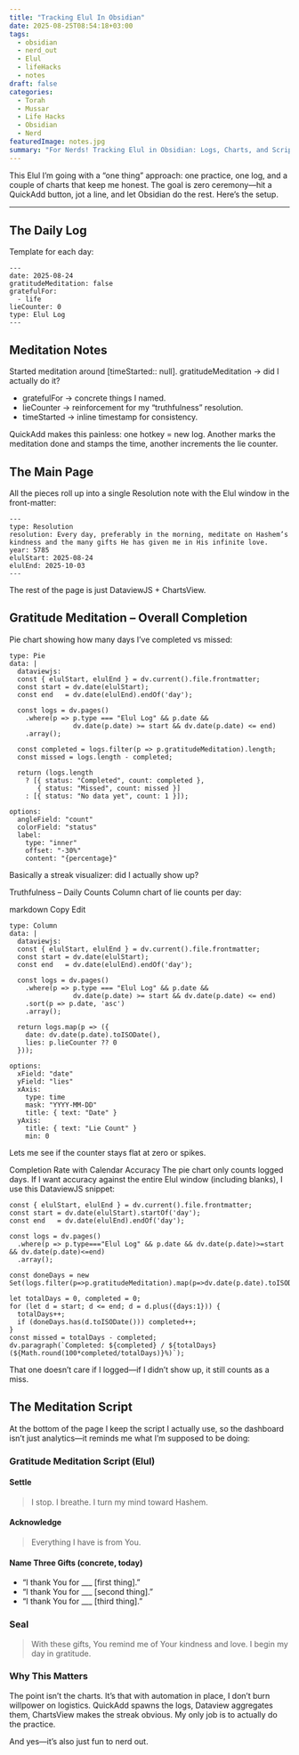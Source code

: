 ```yaml
---
title: "Tracking Elul In Obsidian"
date: 2025-08-25T08:54:18+03:00
tags:
  - obsidian
  - nerd_out
  - Elul
  - lifeHacks
  - notes
draft: false
categories:
  - Torah
  - Mussar
  - Life Hacks
  - Obsidian
  - Nerd
featuredImage: notes.jpg
summary: "For Nerds! Tracking Elul in Obsidian: Logs, Charts, and Scripts"
---
```


This Elul I’m going with a “one thing” approach: one practice, one log, and a couple of charts that keep me honest. The goal is zero ceremony—hit a QuickAdd button, jot a line, and let Obsidian do the rest. Here’s the setup.

---

## The Daily Log

Template for each day:

```frontmatter
---
date: 2025-08-24
gratitudeMeditation: false
gratefulFor:
  - life
lieCounter: 0
type: Elul Log
---
```

## Meditation Notes

Started meditation around [timeStarted:: null].
gratitudeMeditation → did I actually do it?

- gratefulFor → concrete things I named.
- lieCounter → reinforcement for my “truthfulness” resolution.
- timeStarted → inline timestamp for consistency.

QuickAdd makes this painless: one hotkey = new log. Another marks the meditation done and stamps the time, another increments the lie counter.

## The Main Page

All the pieces roll up into a single Resolution note with the Elul window in the front-matter:

```frontmatter
---
type: Resolution
resolution: Every day, preferably in the morning, meditate on Hashem’s kindness and the many gifts He has given me in His infinite love.
year: 5785
elulStart: 2025-08-24
elulEnd: 2025-10-03
---
```

The rest of the page is just DataviewJS + ChartsView.

## Gratitude Meditation – Overall Completion

Pie chart showing how many days I’ve completed vs missed:


```chartsview
type: Pie
data: |
  dataviewjs:
  const { elulStart, elulEnd } = dv.current().file.frontmatter;
  const start = dv.date(elulStart);
  const end   = dv.date(elulEnd).endOf('day');

  const logs = dv.pages()
    .where(p => p.type === "Elul Log" && p.date &&
                dv.date(p.date) >= start && dv.date(p.date) <= end)
    .array();

  const completed = logs.filter(p => p.gratitudeMeditation).length;
  const missed = logs.length - completed;

  return (logs.length
    ? [{ status: "Completed", count: completed },
       { status: "Missed", count: missed }]
    : [{ status: "No data yet", count: 1 }]);

options:
  angleField: "count"
  colorField: "status"
  label:
    type: "inner"
    offset: "-30%"
    content: "{percentage}"
```

Basically a streak visualizer: did I actually show up?

Truthfulness – Daily Counts
Column chart of lie counts per day:

markdown
Copy
Edit
```chartsview
type: Column
data: |
  dataviewjs:
  const { elulStart, elulEnd } = dv.current().file.frontmatter;
  const start = dv.date(elulStart);
  const end   = dv.date(elulEnd).endOf('day');

  const logs = dv.pages()
    .where(p => p.type === "Elul Log" && p.date &&
                dv.date(p.date) >= start && dv.date(p.date) <= end)
    .sort(p => p.date, 'asc')
    .array();

  return logs.map(p => ({
    date: dv.date(p.date).toISODate(),
    lies: p.lieCounter ?? 0
  }));

options:
  xField: "date"
  yField: "lies"
  xAxis:
    type: time
    mask: "YYYY-MM-DD"
    title: { text: "Date" }
  yAxis:
    title: { text: "Lie Count" }
    min: 0
```
Lets me see if the counter stays flat at zero or spikes.

Completion Rate with Calendar Accuracy
The pie chart only counts logged days. If I want accuracy against the entire Elul window (including blanks), I use this DataviewJS snippet:

```dataviewjs
const { elulStart, elulEnd } = dv.current().file.frontmatter;
const start = dv.date(elulStart).startOf('day');
const end   = dv.date(elulEnd).endOf('day');

const logs = dv.pages()
  .where(p => p.type==="Elul Log" && p.date && dv.date(p.date)>=start && dv.date(p.date)<=end)
  .array();

const doneDays = new Set(logs.filter(p=>p.gratitudeMeditation).map(p=>dv.date(p.date).toISODate()));

let totalDays = 0, completed = 0;
for (let d = start; d <= end; d = d.plus({days:1})) {
  totalDays++;
  if (doneDays.has(d.toISODate())) completed++;
}
const missed = totalDays - completed;
dv.paragraph(`Completed: ${completed} / ${totalDays} (${Math.round(100*completed/totalDays)}%)`);
```
That one doesn’t care if I logged—if I didn’t show up, it still counts as a miss.

## The Meditation Script
At the bottom of the page I keep the script I actually use, so the dashboard isn’t just analytics—it reminds me what I’m supposed to be doing:

### Gratitude Meditation Script (Elul)
#### Settle

>  I stop. I breathe. I turn my mind toward Hashem.

#### Acknowledge

> Everything I have is from You.

#### Name Three Gifts (concrete, today)

- “I thank You for ___ [first thing].”
- “I thank You for ___ [second thing].”
- “I thank You for ___ [third thing].”

### Seal

> With these gifts, You remind me of Your kindness and love. I begin my day in gratitude.

### Why This Matters

The point isn’t the charts. It’s that with automation in place, I don’t burn willpower on logistics. QuickAdd spawns the logs, Dataview aggregates them, ChartsView makes the streak obvious. My only job is to actually do the practice.

And yes—it’s also just fun to nerd out.
